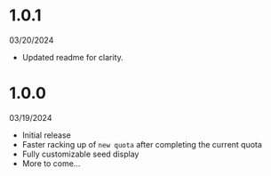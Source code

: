 # 1.0.1
03/20/2024
- Updated readme for clarity.

# 1.0.0
03/19/2024
- Initial release
- Faster racking up of `new quota` after completing the current quota
- Fully customizable seed display
- More to come...